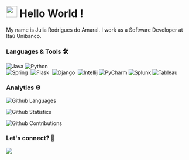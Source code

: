 
<h1><img src="https://emojis.slackmojis.com/emojis/images/1531849430/4246/blob-sunglasses.gif?1531849430" width="30"/> Hello World ! </h1>


My name is Julia Rodrigues do Amaral. I work as a Software Developer  at Itaú Unibanco.

### Languages & Tools 🛠  
![Java](https://img.shields.io/badge/-Java-05122A?style=flat&color=green)&nbsp;![Python](https://img.shields.io/badge/-Python-05122A?style=flat&color=green)&nbsp;  
![Spring](https://img.shields.io/badge/-Spring-05122A?style=flat&color=orange)&nbsp;  ![Flask](https://img.shields.io/badge/-Flask-05122A?style=flat&color=orange)&nbsp; ![Django](https://img.shields.io/badge/-Flask-05122A?style=flat&color=orange)&nbsp; 
![Intellij](https://img.shields.io/badge/-Intellij-05122A?style=flat&color=gray)&nbsp;![PyCharm](https://img.shields.io/badge/-PyCharm-05122A?style=flat&color=gray)&nbsp;![Splunk](https://img.shields.io/badge/-Splunk-05122A?style=flat&color=gray)&nbsp;![Tableau](https://img.shields.io/badge/-Tableau-05122A?style=flat&color=gray)&nbsp;  


### Analytics ⚙️

![Github Languages](https://github-readme-stats.vercel.app/api/top-langs/?username=juliarodriguesamaral&layout=compact&count_private=true)

![Github Statistics](https://github-readme-stats.vercel.app/api/?username=juliarodriguesamaral&count_private=true&show_icons=true)

![Github Contributions](https://github-readme-streak-stats.herokuapp.com/?user=juliarodriguesamaral&hide_border=true)

### Let's connect? 🤝

<p align="left">

<a href="https://www.linkedin.com/in/julia-rodrigues-amaral/"><img src="https://img.shields.io/badge/-LinkedIn-0077B5?style=flat&logo=Linkedin&logoColor=white"/></a>

</p>
